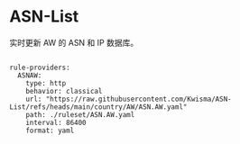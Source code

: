 
# ASN-List

实时更新 AW 的 ASN 和 IP 数据库。

<pre><code class="language-javascript">
rule-providers:
  ASNAW:
    type: http
    behavior: classical
    url: "https://raw.githubusercontent.com/Kwisma/ASN-List/refs/heads/main/country/AW/ASN.AW.yaml"
    path: ./ruleset/ASN.AW.yaml
    interval: 86400
    format: yaml
</code></pre>